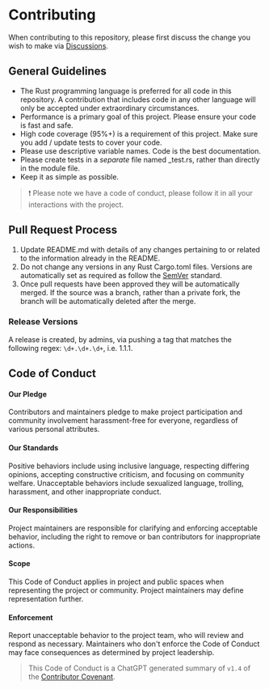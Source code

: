 # Contributing

When contributing to this repository, please first discuss the change you wish to make via
[Discussions](https://github.com/emilevr/space/discussions/2).

## General Guidelines

- The Rust programming language is preferred for all code in this repository. A contribution that includes
  code in any other language will only be accepted under extraordinary circumstances.
- Performance is a primary goal of this project. Please ensure your code is fast and safe.
- High code coverage (95%+) is a requirement of this project. Make sure you add / update tests to cover your
  code.
- Please use descriptive variable names. Code is the best documentation.
- Please create tests in a *separate* file named <module-file-name>_test.rs, rather than directly in the
  module file.
- Keep it as simple as possible.

> :exclamation: Please note we have a code of conduct, please follow it in all your interactions with the project.

## Pull Request Process

1. Update README.md with details of any changes pertaining to or related to the information already in the
   README.
2. Do not change any versions in any Rust Cargo.toml files. Versions are automatically set as required as
   follow the [SemVer](http://semver.org/) standard.
3. Once pull requests have been approved they will be automatically merged. If the source was a branch, rather
   than a private fork, the branch will be automatically deleted after the merge.

### Release Versions

A release is created, by admins, via pushing a tag that matches the following regex: `\d+.\d+.\d+`, i.e. 1.1.1.

## Code of Conduct

#### Our Pledge
Contributors and maintainers pledge to make project participation and community involvement harassment-free
for everyone, regardless of various personal attributes.

#### Our Standards
Positive behaviors include using inclusive language, respecting differing opinions, accepting constructive
criticism, and focusing on community welfare. Unacceptable behaviors include sexualized language, trolling,
harassment, and other inappropriate conduct.

#### Our Responsibilities
Project maintainers are responsible for clarifying and enforcing acceptable behavior, including the right to
remove or ban contributors for inappropriate actions.

#### Scope
This Code of Conduct applies in project and public spaces when representing the project or community. Project
maintainers may define representation further.

#### Enforcement
Report unacceptable behavior to the project team, who will review and respond as necessary. Maintainers who
don't enforce the Code of Conduct may face consequences as determined by project leadership.

> This Code of Conduct is a ChatGPT generated summary of `v1.4` of the
> [Contributor Covenant](http://contributor-covenant.org/version/1/4/).
